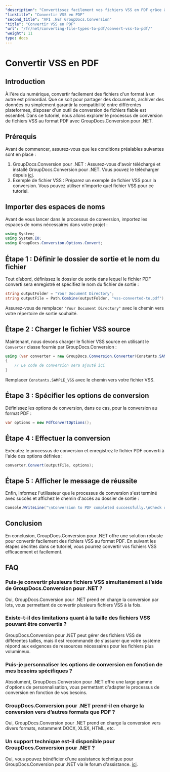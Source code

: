 ```yaml
---
"description": "Convertissez facilement vos fichiers VSS en PDF grâce à GroupDocs.Conversion pour .NET. Conversion par lots, options personnalisables et intégration transparente."
"linktitle": "Convertir VSS en PDF"
"second_title": "API .NET GroupDocs.Conversion"
"title": "Convertir VSS en PDF"
"url": "/fr/net/converting-file-types-to-pdf/convert-vss-to-pdf/"
"weight": 11
type: docs
---
```

# Convertir VSS en PDF

## Introduction
À l'ère du numérique, convertir facilement des fichiers d'un format à un autre est primordial. Que ce soit pour partager des documents, archiver des données ou simplement garantir la compatibilité entre différentes plateformes, disposer d'un outil de conversion de fichiers fiable est essentiel. Dans ce tutoriel, nous allons explorer le processus de conversion de fichiers VSS au format PDF avec GroupDocs.Conversion pour .NET.
## Prérequis
Avant de commencer, assurez-vous que les conditions préalables suivantes sont en place :
1. GroupDocs.Conversion pour .NET : Assurez-vous d'avoir téléchargé et installé GroupDocs.Conversion pour .NET. Vous pouvez le télécharger depuis [ici](https://releases.groupdocs.com/conversion/net/).
2. Exemple de fichier VSS : Préparez un exemple de fichier VSS pour la conversion. Vous pouvez utiliser n'importe quel fichier VSS pour ce tutoriel.

## Importer des espaces de noms
Avant de vous lancer dans le processus de conversion, importez les espaces de noms nécessaires dans votre projet :
```csharp
using System;
using System.IO;
using GroupDocs.Conversion.Options.Convert;
```
## Étape 1 : Définir le dossier de sortie et le nom du fichier
Tout d’abord, définissez le dossier de sortie dans lequel le fichier PDF converti sera enregistré et spécifiez le nom du fichier de sortie :
```csharp
string outputFolder = "Your Document Directory";
string outputFile = Path.Combine(outputFolder, "vss-converted-to.pdf");
```
Assurez-vous de remplacer `"Your Document Directory"` avec le chemin vers votre répertoire de sortie souhaité.
## Étape 2 : Charger le fichier VSS source
Maintenant, nous devons charger le fichier VSS source en utilisant le `Converter` classe fournie par GroupDocs.Conversion :
```csharp
using (var converter = new GroupDocs.Conversion.Converter(Constants.SAMPLE_VSS))
{
    // Le code de conversion sera ajouté ici
}
```
Remplacer `Constants.SAMPLE_VSS` avec le chemin vers votre fichier VSS.
## Étape 3 : Spécifier les options de conversion
Définissez les options de conversion, dans ce cas, pour la conversion au format PDF :
```csharp
var options = new PdfConvertOptions();
```
## Étape 4 : Effectuer la conversion
Exécutez le processus de conversion et enregistrez le fichier PDF converti à l'aide des options définies :
```csharp
converter.Convert(outputFile, options);
```
## Étape 5 : Afficher le message de réussite
Enfin, informez l'utilisateur que le processus de conversion s'est terminé avec succès et affichez le chemin d'accès au dossier de sortie :
```csharp
Console.WriteLine("\nConversion to PDF completed successfully.\nCheck output in {0}", outputFolder);
```

## Conclusion
En conclusion, GroupDocs.Conversion pour .NET offre une solution robuste pour convertir facilement des fichiers VSS au format PDF. En suivant les étapes décrites dans ce tutoriel, vous pourrez convertir vos fichiers VSS efficacement et facilement.
## FAQ
### Puis-je convertir plusieurs fichiers VSS simultanément à l’aide de GroupDocs.Conversion pour .NET ?
Oui, GroupDocs.Conversion pour .NET prend en charge la conversion par lots, vous permettant de convertir plusieurs fichiers VSS à la fois.
### Existe-t-il des limitations quant à la taille des fichiers VSS pouvant être convertis ?
GroupDocs.Conversion pour .NET peut gérer des fichiers VSS de différentes tailles, mais il est recommandé de s'assurer que votre système répond aux exigences de ressources nécessaires pour les fichiers plus volumineux.
### Puis-je personnaliser les options de conversion en fonction de mes besoins spécifiques ?
Absolument, GroupDocs.Conversion pour .NET offre une large gamme d'options de personnalisation, vous permettant d'adapter le processus de conversion en fonction de vos besoins.
### GroupDocs.Conversion pour .NET prend-il en charge la conversion vers d’autres formats que PDF ?
Oui, GroupDocs.Conversion pour .NET prend en charge la conversion vers divers formats, notamment DOCX, XLSX, HTML, etc.
### Un support technique est-il disponible pour GroupDocs.Conversion pour .NET ?
Oui, vous pouvez bénéficier d'une assistance technique pour GroupDocs.Conversion pour .NET via le forum d'assistance. [ici](https://forum.groupdocs.com/c/conversion/11).